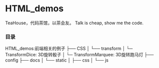 # HTML_demos
TeaHouse，代码茶馆，以茶会友。
Talk is cheap, show me the code.

### 目录
HTML_demos:前端相关的例子
├── CSS
│   └── transform
│       └─ TransformDice: 3D旋转骰子
│       └─ TransformMarquee: 3D旋转跑马灯
├── config
├── docs
│   └── static
│       ├── css
│       └── js
